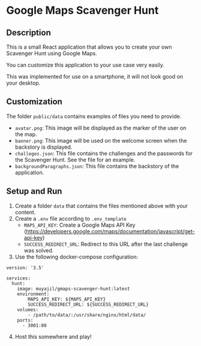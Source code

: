 # Google Maps Scavenger Hunt

## Description

This is a small React application that allows you to create your own Scavenger Hunt using Google Maps.

You can customize this application to your use case very easily.

This was implemented for use on a smartphone, it will not look good on your desktop.

## Customization

The folder `public/data` contains examples of files you need to provide.

- `avatar.png`: This image will be displayed as the marker of the user on the map.
- `banner.png`: This image will be used on the welcome screen when the backstory is displayed.
- `challeges.json`: This file contains the challenges and the passwords for the Scavenger Hunt. See the file for an example.
- `backgroundParagraphs.json`: This file contains the backstory of the application.

## Setup and Run

1. Create a folder `data` that contains the files mentioned above with your content.
2. Create a `.env` file according to `.env_template`
    - `MAPS_API_KEY`: Create a Google Maps API Key (https://developers.google.com/maps/documentation/javascript/get-api-key) 
    - `SUCCESS_REDIRECT_URL`: Redirect to this URL after the last challenge was solved.
3. Use the following docker-compose configuration:

```
version: '3.5'

services:
  hunt:
    image: muyajil/gmaps-scavenger-hunt:latest
    environment:
        MAPS_API_KEY: ${MAPS_API_KEY}
        SUCCESS_REDIRECT_URL: ${SUCCESS_REDIRECT_URL}
    volumes:
        - /path/to/data/:/usr/share/nginx/html/data/
    ports:
      - 3001:80
```

4. Host this somewhere and play!